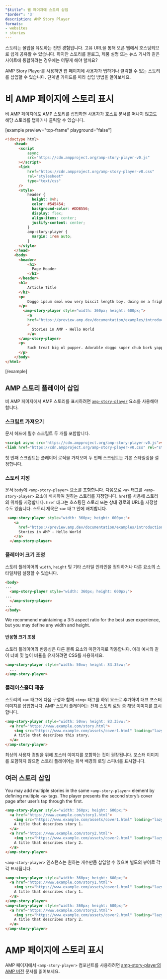 ```yaml
---
"$title": 웹 페이지에 스토리 삽입
"$order": '3'
description: AMP Story Player
formats:
- websites
- stories
---
```


스토리는 몰입을 유도하는 전면 경험입니다. 고유 URL을 통해 오픈 웹에서 호스팅되므로 쉽게 공유할 수 있습니다. 하지만 스토리를 블로그, 제품 설명 또는 뉴스 기사와 같은 사이트에 통합하려는 경우에는 어떻게 해야 할까요?

AMP Story Player를 사용하면 웹 페이지에 사용자가 탭하거나 클릭할 수 있는 스토리를 삽입할 수 있습니다. 단계별 가이드를 따라 삽입 방법을 알아보세요.

# 비 AMP 페이지에 스토리 표시

비 AMP 페이지에도 AMP 스토리를 삽입하면 사용자가 호스트 문서를 떠나지 않고도 해당 스토리를 탭하거나 클릭할 수 있습니다.

[example preview="top-frame" playground="false"]
```html
<!doctype html>
    <head>
      <script
          async
          src="https://cdn.ampproject.org/amp-story-player-v0.js"
      ></script>
      <link
          href="https://cdn.ampproject.org/amp-story-player-v0.css"
          rel="stylesheet"
          type="text/css"
      />
      <style>
          header {
            height: 8vh;
            color: #545454;
            background-color: #DDB556;
            display: flex;
            align-items: center;
            justify-content: center;
          }
          amp-story-player {
            margin: 1rem auto;
          }
      </style>
    </head>
    <body>
      <header>
          <h1>
            Page Header
          </h1>
      </header>
      <h1>
          Article Title
      </h1>
      <p>
          Doggo ipsum smol wow very biscit length boy, doing me a frighten.  Borking doggo doggo heckin dat tungg tho, heckin good boys. Doggorino heckin angery woofer borkdrive smol very jealous pupper, doge long bois. Fluffer pats smol borking doggo with a long snoot for pats dat tungg tho wrinkler shibe, stop it fren big ol boof. Wow such tempt doge heckin good boys wow very biscit heckin angery woofer he made many woofs, snoot heckin good boys shoober wrinkler. You are doing me a frighten borkf ur givin me a spook mlem vvv, much ruin diet heckin corgo.
      </p>
        <amp-story-player style="width: 360px; height: 600px;">
          <a
          href="https://preview.amp.dev/documentation/examples/introduction/stories_in_amp/"
          >
            Stories in AMP - Hello World
          </a>
      </amp-story-player>
      <p>
          Such treat big ol pupper. Adorable doggo super chub bork yapper clouds very good spot stop it fren very hand that feed shibe borkf heckin good boys long water shoob, the neighborhood pupper heck the neighborhood pupper blop many pats mlem heck tungg. noodle horse. Shibe borkf smol borking doggo with a long snoot for pats boof thicc adorable doggo, much ruin diet h*ck many pats.
      </p>
    </body>
</html>
```
[/example]

## AMP 스토리 플레이어 삽입

비 AMP 페이지에서 AMP 스토리를 표시하려면 [`amp-story-player`](https://github.com/ampproject/amphtml/blob/master/spec/amp-story-player.md) 요소를 사용해야 합니다.

### 스크립트 가져오기

문서 헤드에 필수 스크립트 두 개를 포함합니다.

```html
<script async src="https://cdn.ampproject.org/amp-story-player-v0.js"></script>
<link href="https://cdn.ampproject.org/amp-story-player-v0.css" rel="stylesheet" type="text/css">
```

첫 번째 스크립트는 플레이어 로직을 가져오며 두 번째 스크립트는 기본 스타일링을 설정합니다.

### 스토리 지정

문서 `body`에 `<amp-story-player>` 요소를 포함합니다. 다음으로 `<a>` 태그를 `<amp-story-player>` 요소에 배치하여 원하는 스토리를 지정합니다. `href`를 사용해 스토리의 위치를 지정합니다. `href` 태그는 호스팅된 스토리 또는 상대 경로의 URL을 지정할 수도 있습니다. 스토리 제목은 `<a>` 태그 안에 배치합니다.

```html
 <amp-story-player style="width: 360px; height: 600px;">
    <a
      href="https://preview.amp.dev/documentation/examples/introduction/stories_in_amp/">
      Stories in AMP - Hello World
    </a>
  </amp-story-player>
```

### 플레이어 크기 조정

스토리 플레이어의 `width`, `height` 및 기타 스타일 인라인을 정의하거나 다른 요소의 스타일처럼 설정할 수 있습니다.

```html
<body>
...
  <amp-story-player style="width: 360px; height: 600px;">
...
  </amp-story-player>
...
</body>
```

We recommend maintaining a 3:5 aspect ratio for the best user experience, but you may define any width and height.

#### 반응형 크기 조정

스토리 플레이어의 반응성은 다른 블록 요소와 마찬가지로 작동합니다. 아래 예시와 같이 너비 및 높이 비율을 유지하려면 CSS를 사용하세요.

```html
<amp-story-player style="width: 50vw; height: 83.35vw;">
  ...
</amp-story-player>
```

### 플레이스홀더 제공

스토리의 `<a>` 태그에 다음 구성과 함께 `<img>` 태그를 하위 요소로 추가하여 대표 포스터 이미지를 삽입합니다. AMP 스토리 플레이어는 전체 스토리 로딩 중 해당 이미지를 표시합니다.

```html
<amp-story-player style="width: 50vw; height: 83.35vw;">
  <a href="https://www.example.com/story.html">
    <img src="https://www.example.com/assets/cover1.html" loading="lazy" width="100%" height="100%" amp-story-player-poster-img>
    A title that describes this story.
  </a>
</amp-story-player>
```

최상의 사용자 경험을 위해 포스터 이미지를 포함하는 것이 권장됩니다. 포스터 이미지를 포함하지 않으면 스토리 플레이어는 회색 배경의 로딩 스피너를 표시합니다.

## 여러 스토리 삽입

You may add multiple stories in the same `<amp-story-player>` element by defining multiple `<a>` tags. The player presents the second story’s cover page after user’s tap through the first.

```html
<amp-story-player style="width: 360px; height: 600px;">
  <a href="https://www.example.com/story1.html">
    <img src="https://www.example.com/assets/cover1.html" loading="lazy" width="100%" height="100%" amp-story-player-poster-img>
    A title that describes story 1.
  </a>
  <a href="https://www.example.com/story2.html">
    <img src="https://www.example.com/assets/cover2.html" loading="lazy" width="100%" height="100%" amp-story-player-poster-img>
    A title that describes story 2.
  </a>
</amp-story-player>
```

`<amp-story-player>` 인스턴스는 원하는 개수만큼 삽입할 수 있으며 별도의 뷰어로 각각 표시됩니다.

```html
<amp-story-player style="width: 360px; height: 600px;">
  <a href="https://www.example.com/story1.html">
    <img src="https://www.example.com/assets/cover1.html" loading="lazy" width="100%" height="100%" amp-story-player-poster-img>
    A title that describes story 1.
  </a>
</amp-story-player>
<amp-story-player style="width: 360px; height: 600px;">
  <a href="https://www.example.com/story2.html">
    <img src="https://www.example.com/assets/cover2.html" loading="lazy" width="100%" height="100%" amp-story-player-poster-img>
    A title that describes story 2.
  </a>
</amp-story-player>
```

# AMP 페이지에 스토리 표시

AMP 페이지에서 `<amp-story-player>` 컴포넌트를 사용하려면 [amp-story-player의 AMP 버전](https://amp.dev/documentation/components/amp-story-player/?format=stories) 문서를 읽어보세요.
